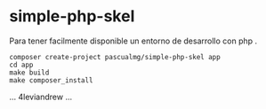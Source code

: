 # simple-php-skel

Para tener facilmente disponible un entorno de desarrollo con php . 

```shell
composer create-project pascualmg/simple-php-skel app 
cd app 
make build
make composer_install
```




... 4leviandrew ...
